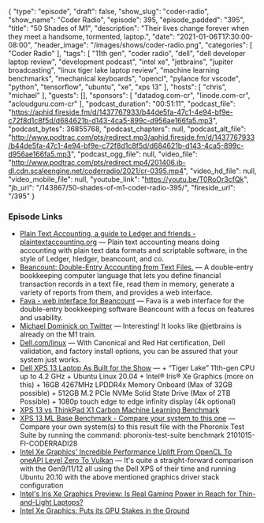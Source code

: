 {
  "type": "episode",
  "draft": false,
  "show_slug": "coder-radio",
  "show_name": "Coder Radio",
  "episode": 395,
  "episode_padded": "395",
  "title": "50 Shades of M1",
  "description": "Their lives change forever when they meet a handsome, tormented, laptop.",
  "date": "2021-01-06T17:30:00-08:00",
  "header_image": "/images/shows/coder-radio.png",
  "categories": [
    "Coder Radio"
  ],
  "tags": [
    "11th gen",
    "coder radio",
    "dell",
    "dell developer laptop review",
    "development podcast",
    "intel xe",
    "jetbrains",
    "jupiter broadcasting",
    "linux tiger lake laptop review",
    "machine learning benchmarks",
    "mechanical keyboards",
    "opencl",
    "pylance for vscode",
    "python",
    "tensorflow",
    "ubuntu",
    "xe",
    "xps 13"
  ],
  "hosts": [
    "chris",
    "michael"
  ],
  "guests": [],
  "sponsors": [
    "datadog.com-cr",
    "linode.com-cr",
    "acloudguru.com-cr"
  ],
  "podcast_duration": "00:51:11",
  "podcast_file": "https://aphid.fireside.fm/d/1437767933/b44de5fa-47c1-4e94-bf9e-c72f8d1c8f5d/d684621b-d143-4ca5-899c-d956ae166fa5.mp3",
  "podcast_bytes": 36855768,
  "podcast_chapters": null,
  "podcast_alt_file": "http://www.podtrac.com/pts/redirect.mp3/aphid.fireside.fm/d/1437767933/b44de5fa-47c1-4e94-bf9e-c72f8d1c8f5d/d684621b-d143-4ca5-899c-d956ae166fa5.mp3",
  "podcast_ogg_file": null,
  "video_file": "http://www.podtrac.com/pts/redirect.mp4/201406.jb-dl.cdn.scaleengine.net/coderradio/2021/cr-0395.mp4",
  "video_hd_file": null,
  "video_mobile_file": null,
  "youtube_link": "https://youtu.be/T0RoOr3cfQk",
  "jb_url": "/143867/50-shades-of-m1-coder-radio-395/",
  "fireside_url": "/395"
}


### Episode Links

  * [Plain Text Accounting, a guide to Ledger and friends - plaintextaccounting.org](https://plaintextaccounting.org/ "Plain Text Accounting, a guide to Ledger and friends - plaintextaccounting.org") — Plain text accounting means doing accounting with plain text data formats and scriptable software, in the style of Ledger, hledger, beancount, and co. 
  * [Beancount: Double-Entry Accounting from Text Files.](https://github.com/beancount/beancount "Beancount: Double-Entry Accounting from Text Files.") — A double-entry bookkeeping computer language that lets you define financial transaction records in a text file, read them in memory, generate a variety of reports from them, and provides a web interface.
  * [Fava - web interface for Beancount](https://github.com/beancount/fava "Fava - web interface for Beancount") — Fava is a web interface for the double-entry bookkeeping software Beancount with a focus on features and usability.
  * [Michael Dominick on Twitter](https://twitter.com/dominucco/status/1345867506989359105 "Michael Dominick on Twitter") — Interesting! It looks like @jetbrains is already on the M1 train.
  * [Dell.com/linux](https://www.dell.com/en-us/work/shop/overview/cp/linuxsystems "Dell.com/linux") — With Canonical and Red Hat certification, Dell validation, and factory install options, you can be assured that your system just works.
  * [Dell XPS 13 Laptop As Built for the Show](https://www.dell.com/en-us/work/shop/dell-laptops-and-notebooks/new-xps-13-developer-edition/spd/xps-13-9310-laptop/ctox139w10p2c3000u?configurationid=45591da6-877d-48a2-bf0a-151202c712ac "Dell XPS 13 Laptop As Built for the Show") — + “Tiger Lake” 11th-gen CPU up to 4.2 GHz \+ Ubuntu Linux 20.04 \+ Intel® Iris® Xe Graphics (more on this) \+ 16GB 4267MHz LPDDR4x Memory Onboard (Max of 32GB possible) \+ 512GB M.2 PCIe NVMe Solid State Drive (Max of 2TB Possible) \+ 1080p touch edge to edge infinity display (4k optional)
  * [XPS 13 vs ThinkPad X1 Carbon Machine Learning Benchmark](https://openbenchmarking.org/result/2101022-AS-2101015FI37 "XPS 13 vs ThinkPad X1 Carbon Machine Learning Benchmark")
  * [XPS 13 ML Base Benchmark - Compare your system to this one](https://openbenchmarking.org/result/2101015-FI-CODERRADI28 "XPS 13 ML Base Benchmark - Compare your system to this one") — Compare your own system(s) to this result file with the Phoronix Test Suite by running the command: phoronix-test-suite benchmark 2101015-FI-CODERRADI28
  * [Intel Xe Graphics' Incredible Performance Uplift From OpenCL To oneAPI Level Zero To Vulkan](https://www.phoronix.com/scan.php?page=article&item=intel-xe-graphics&num=1 "Intel Xe Graphics' Incredible Performance Uplift From OpenCL To oneAPI Level Zero To Vulkan") — It's quite a straight-forward comparison with the Gen9/11/12 all using the Dell XPS of their time and running Ubuntu 20.10 with the above mentioned graphics driver stack configuration
  * [Intel's Iris Xe Graphics Preview: Is Real Gaming Power in Reach for Thin-and-Light Laptops?](https://www.pcmag.com/news/intels-iris-xe-graphics-preview-is-real-gaming-power-in-reach-for-thin "Intel's Iris Xe Graphics Preview: Is Real Gaming Power in Reach for Thin-and-Light Laptops?")
  * [Intel Xe Graphics: Puts its GPU Stakes in the Ground ](https://www.eetasia.com/intel-xe-graphics-puts-its-gpu-stakes-in-the-ground/ "Intel Xe Graphics: Puts its GPU Stakes in the Ground ")


